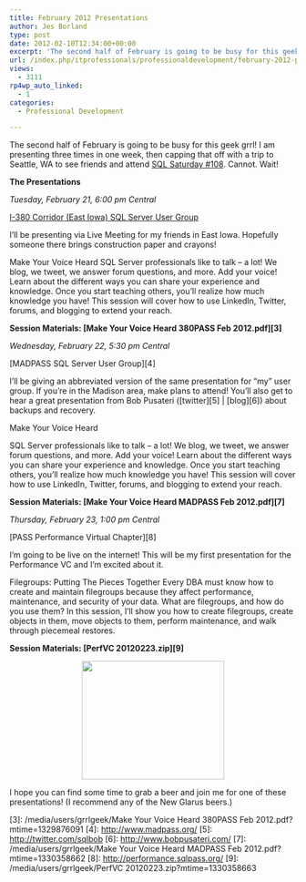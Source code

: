 ```yaml
---
title: February 2012 Presentations
author: Jes Borland
type: post
date: 2012-02-10T12:34:00+00:00
excerpt: 'The second half of February is going to be busy for this geek grrl! I am presenting three times in one week, then capping that off with a trip to Seattle, WA to see friends and attend SQL Saturday #108.'
url: /index.php/itprofessionals/professionaldevelopment/february-2012-presentations/
views:
  - 3111
rp4wp_auto_linked:
  - 1
categories:
  - Professional Development

---
```

The second half of February is going to be busy for this geek grrl! I am presenting three times in one week, then capping that off with a trip to Seattle, WA to see friends and attend [SQL Saturday #108][1]. Cannot. Wait!

**The Presentations**

_Tuesday, February 21, 6:00 pm Central_

[I-380 Corridor (East Iowa) SQL Server User Group][2]

I’ll be presenting via Live Meeting for my friends in East Iowa. Hopefully someone there brings construction paper and crayons!

Make Your Voice Heard SQL Server professionals like to talk &#8211; a lot! We blog, we tweet, we answer forum questions, and more. Add your voice! Learn about the different ways you can share your experience and knowledge. Once you start teaching others, you&#8217;ll realize how much knowledge you have! This session will cover how to use LinkedIn, Twitter, forums, and blogging to extend your reach.

**Session Materials: [Make Your Voice Heard 380PASS Feb 2012.pdf][3]**

_Wednesday, February 22, 5:30 pm Central_

[MADPASS SQL Server User Group][4]

I’ll be giving an abbreviated version of the same presentation for “my” user group. If you’re in the Madison area, make plans to attend! You’ll also get to hear a great presentation from Bob Pusateri ([twitter][5] | [blog][6]) about backups and recovery.

Make Your Voice Heard

SQL Server professionals like to talk &#8211; a lot! We blog, we tweet, we answer forum questions, and more. Add your voice! Learn about the different ways you can share your experience and knowledge. Once you start teaching others, you&#8217;ll realize how much knowledge you have! This session will cover how to use LinkedIn, Twitter, forums, and blogging to extend your reach.

 **Session Materials: [Make Your Voice Heard MADPASS Feb 2012.pdf][7]**

_Thursday, February 23, 1:00 pm Central_

[PASS Performance Virtual Chapter][8]

I’m going to be live on the internet! This will be my first presentation for the Performance VC and I’m excited about it.

Filegroups: Putting The Pieces Together Every DBA must know how to create and maintain filegroups because they affect performance, maintenance, and security of your data. What are filegroups, and how do you use them? In this session, I&#8217;ll show you how to create filegroups, create objects in them, move objects to them, perform maintenance, and walk through piecemeal restores.

**Session Materials: [PerfVC 20120223.zip][9]**

<p style="text-align: center;">
  <img src="http://www.donosborn.com/canada/canada194_New_Glarus_beer.jpg" alt="" width="250" height="208" />
</p>

I hope you can find some time to grab a beer and join me for one of these presentations! (I recommend any of the New Glarus beers.)

 [1]: http://sqlsaturday.com/108/eventhome.aspx
 [2]: http://380pass.org/
 [3]: /media/users/grrlgeek/Make Your Voice Heard 380PASS Feb 2012.pdf?mtime=1329876091
 [4]: http://www.madpass.org/
 [5]: http://twitter.com/sqlbob
 [6]: http://www.bobpusateri.com/
 [7]: /media/users/grrlgeek/Make Your Voice Heard MADPASS Feb 2012.pdf?mtime=1330358662
 [8]: http://performance.sqlpass.org/
 [9]: /media/users/grrlgeek/PerfVC 20120223.zip?mtime=1330358663